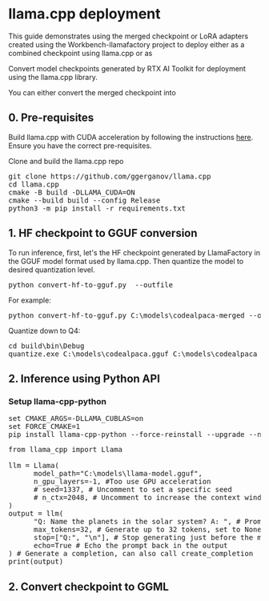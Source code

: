 
# llama.cpp deployment 
This guide demonstrates using the merged checkpoint or LoRA adapters created using the Workbench-llamafactory project to deploy either as a combined checkpoint using llama.cpp or as 

Convert model checkpoints generated by RTX AI Toolkit for deployment using the llama.cpp library. 

You can either convert the merged checkpoint into 

## 0. Pre-requisites
Build llama.cpp with CUDA acceleration by following the instructions [here](https://github.com/ggerganov/llama.cpp?tab=readme-ov-file#build). Ensure you have the correct pre-requisites.

Clone and build the llama.cpp repo
<pre>
git clone https://github.com/ggerganov/llama.cpp
cd llama.cpp
cmake -B build -DLLAMA_CUDA=ON
cmake --build build --config Release
python3 -m pip install -r requirements.txt
</pre>

## 1. HF checkpoint to GGUF conversion
To run inference, first, let's the HF checkpoint generated by LlamaFactory in the GGUF model format used by llama.cpp. Then quantize the model to desired quantization level. 

<pre>
python convert-hf-to-gguf.py <model_dir> --outfile <output_dir>
</pre>

For example:
<pre>
python convert-hf-to-gguf.py C:\models\codealpaca-merged --outfile C:\models\codealpaca.gguf
</pre>

Quantize down to Q4:
<pre>
cd build\bin\Debug
quantize.exe C:\models\codealpaca.gguf C:\models\codealpaca_q4.gguf Q4_K_M
</pre>

## 2. Inference using Python API

### Setup llama-cpp-python
<pre>
set CMAKE_ARGS=-DLLAMA_CUBLAS=on
set FORCE_CMAKE=1
pip install llama-cpp-python --force-reinstall --upgrade --no-cache-dir
</pre>

<pre>
from llama_cpp import Llama

llm = Llama(
      model_path="C:\models\llama-model.gguf",
      n_gpu_layers=-1, #Too use GPU acceleration
      # seed=1337, # Uncomment to set a specific seed
      # n_ctx=2048, # Uncomment to increase the context window
)
output = llm(
      "Q: Name the planets in the solar system? A: ", # Prompt
      max_tokens=32, # Generate up to 32 tokens, set to None to generate up to the end of the context window
      stop=["Q:", "\n"], # Stop generating just before the model would generate a new question
      echo=True # Echo the prompt back in the output
) # Generate a completion, can also call create_completion
print(output)
</pre>



## 2. Convert checkpoint to GGML